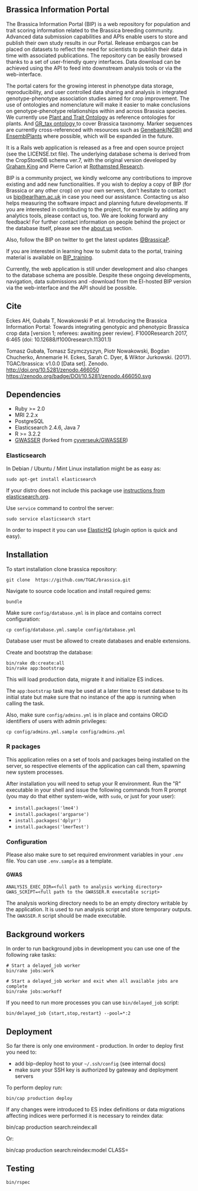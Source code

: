 ## Brassica Information Portal

The Brassica Information Portal (BIP) is a web repository for population and trait scoring information related to the Brassica breeding community. Advanced data submission capabilities and APIs enable users to store and publish their own study results in our Portal.
Release embargos can be placed on datasets to reflect the need for scientists to publish their data in time with associated publications. The repository can be easily browsed thanks to a set of user-friendly query interfaces. Data download can be achieved using the API to feed into downstream analysis tools or via the web-interface.

The portal caters for the growing interest in phenotype data storage, reproducibility, and user controlled data sharing and analysis in integrated genotype-phenotype association studies aimed for crop improvement.
The use of ontologies and nomenclature will make it easier to make conclusions on genotype-phenotype relationships within and across Brassica species. We currently use [Plant and Trait Ontology](http://archive.gramene.org/plant_ontology/ontology_browse.html#tax) as reference ontologies for plants. And [GR_tax ontology ](http://archive.gramene.org/plant_ontology/ontology_browse.html#tax)to cover Brassica taxonomy.
Marker sequences are currently cross-referenced with resources such as [Genebank(NCBI)](https://www.ncbi.nlm.nih.gov/genbank/) and [EnsemblPlants](https://plants.ensembl.org/index.html) where possible, which will be expanded in the future.

It is a Rails web application is released as a free and open source project (see the LICENSE.txt file). The underlying database schema is derived from the CropStoreDB schema ver.7, with the original version developed by <a href="mailto:Graham.King@scu.edu.au">Graham King</a> and Pierre Carion at [Rothamsted Research](https://www.rothamsted.ac.uk/).

BIP is a community project, we kindly welcome any contributions to improve existing and add new functionalities. If you wish to deploy a copy of BIP (for Brassica or any other crop) on your own servers, don’t hesitate to contact us <a href="mailto:bip@earlham.ac.uk">bip@earlham.ac.uk</a> in case you need our assistance. Contacting us also helps measuring the software impact and planning future developments.  If you are interested in contributing to the project, for example by adding any analytics tools, please contact us, too. We are looking forward any feedback!
For further contact information on people behind the project or the database itself, please see the [about us](https://bip.earlham.ac.uk/about) section.

Also, follow the BIP on twitter to get the latest updates [@BrassicaP](https://twitter.com/BrassicaP).

If you are interested in learning how to submit data to the portal, training material is available on [BIP_training](https://github.com/TGAC/BIP_training).

Currently, the web application is still under development and also changes to the database schema are possible. Despite these ongoing developments, navigation, data submissions and -download from the EI-hosted BIP version via the web-interface and the API should be possible.

## Cite
Eckes AH, Gubała T, Nowakowski P et al. Introducing the Brassica Information Portal: Towards integrating genotypic and phenotypic Brassica crop data [version 1; referees: awaiting peer review]. F1000Research 2017, 6:465 (doi: 10.12688/f1000research.11301.1)

Tomasz Gubała, Tomasz Szymczyszyn, Piotr Nowakowski, Bogdan Chucherko, Annemarie H. Eckes, Sarah C. Dyer, & Wiktor Jurkowski. (2017). TGAC/brassica: v1.0.0 [Data set]. Zenodo. http://doi.org/10.5281/zenodo.466050
https://zenodo.org/badge/DOI/10.5281/zenodo.466050.svg


## Dependencies

* Ruby >= 2.0
* MRI 2.2.x
* PostgreSQL
* Elasticsearch 2.4.6, Java 7
* R >= 3.2.2
* [GWASSER](https://github.com/kammerer/GWASSER) (forked from [cyverseuk/GWASSER](https://github.com/cyverseuk/GWASSER))



### Elasticsearch

In Debian / Ubuntu / Mint Linux installation might be as easy as:

    sudo apt-get install elasticsearch

If your distro does not include this package
use [instructions from elasticsearch.org](http://www.elasticsearch.org/guide/en/elasticsearch/reference/current/setup-repositories.html).

Use `service` command to control the server:

    sudo service elasticsearch start

In order to inspect it you can use [ElasticHQ](http://www.elastichq.org/gettingstarted.html) (plugin option
is quick and easy).


## Installation

To start installation clone brassica repository:

    git clone  https://github.com/TGAC/brassica.git

Navigate to source code location and install required gems:

    bundle

Make sure `config/database.yml` is in place and contains correct configuration:

    cp config/database.yml.sample config/database.yml

Database user must be allowed to create databases and enable extensions.

Create and bootstrap the database:

    bin/rake db:create:all
    bin/rake app:bootstrap

This will load production data, migrate it and initialize ES indices.

The `app:bootstrap` task may be used at a later time to reset database to its
initial state but make sure that no instance of the app is running when calling the task.

Also, make sure `config/admins.yml` is in place and contains ORCiD identifiers of users with admin privileges:

    cp config/admins.yml.sample config/admins.yml


### R packages

This application relies on a set of tools and packages being installed on the server, so
respective elements of the application can call them, spawning new system processes.

After installation you will need to setup your R environment. Run the "R" executable
in your shell and issue the following commands from R prompt (you may do that either
system-wide, with `sudo`, or just for your user):

 - `install.packages('lme4')`
 - `install.packages('argparse')`
 - `install.packages('dplyr')`
 - `install.packages('lmerTest')`


### Configuration

Please also make sure to set required environment variables in your `.env` file. You can use `.env.sample` as
a template.

#### GWAS

```
ANALYSIS_EXEC_DIR=<full path to analysis working directory>
GWAS_SCRIPT=<full path to the GWASSER.R executable script>
```

The analysis working directory needs to be an empty directory writable by the
application. It is used to run analysis script and store temporary outputs.
The `GWASSER.R` script should be made executable.

## Background workers

In order to run background jobs in development you can use one of the following
rake tasks:

    # Start a delayed_job worker
    bin/rake jobs:work

    # Start a delayed_job worker and exit when all available jobs are complete
    bin/rake jobs:workoff

If you need to run more processes you can use `bin/delayed_job`
script:

    bin/delayed_job {start,stop,restart} --pool=*:2


## Deployment

So far there is only one environment - production. In order to deploy first
you need to:

* add bip-deploy host to your `~/.ssh/config` (see internal docs)
* make sure your SSH key is authorized by gateway and deployment servers

To perform deploy run:

    bin/cap production deploy

If any changes were introduced to ES index definitions or data migrations
affecting indices were performed it is necessary to reindex data:

  bin/cap production search:reindex:all

Or:

  bin/cap production search:reindex:model CLASS=<class name>


## Testing

    bin/rspec


